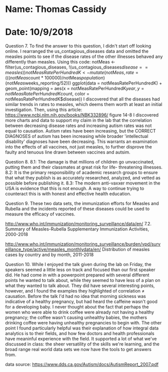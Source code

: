 # Name: Thomas Cassidy
# Date: 10/9/2018

Question 7.
To find the answer to this question, I didn't start off looking online. I rearranged the us_contagious_diseases data and 
omitted the measles points to see if the disease rates of the other illnesses behaved any differently than measles. Using this 
code:
notMeas <- filter(us_contagious_diseases, !(us_contagious_diseases$disease == measles))
notMeasRatePerHundredK <- mutate(notMeas, rate = (((notMeas$count * 100000)/notMeas$population) (notMeas$weeks_reporting/52)))
ggplot(data = notMeasRatePerHundredK) +
     geom_point(mapping = aes(x = notMeasRatePerHundredK$year, y = notMeasRatePerHundredK$count, color = 
     notMeasRatePerHundredK$disease))
I discovered that all the diseases had similar trends in rates to measles, which deems them worth at least an initial 
investigation. Then, using this article: https://www.ncbi.nlm.nih.gov/books/NBK332896/ figure 14-8 I discovered more charts 
and data to support my claim in the lab that the correlation between decreasing disease rates and increasing autism rates was 
not equal to causation. Autism rates have been increasing, but the CORRECT DIAGNOSES of autism has been increasing while 
broader 'intellectual disability' diagnoses have been decreasing. This warrants an examination into the effects of all 
vaccines, not just measles, to further disprove the faulty and tenuous line drawn between vaccines and autsim.

Question 8.
8.1: The damage is that millions of children go unvaccinated, putting them and their classmates at great risk for life-
threatening illnesses.
8.2: It is the primary responsibility of academic research groups to ensure that what they publish is as accurately 
researched, analyzed, and vetted as possible before publishing it. 
8.3: The modern anti-vaxxer movement in the USA is evidence that this is not enough. A way to continue trying to counteract 
this is with honest and effective health education.

Question 9.
These two data sets, the immunization efforts for Measles and Rubella and the incidents reported of these diseases could be 
used to measure the efficacy of vaccines.

http://www.who.int/immunization/monitoring_surveillance/data/en/
7.2. Summary of Measles-Rubella Supplementary Immunization Activities, 2000-2018

http://www.who.int/immunization/monitoring_surveillance/burden/vpd/surveillance_type/active/measles_monthlydata/en/
Distribution of measles cases by country and by month, 2011-2018

Question 10.
   While I enjoyed the talk given during the lab on Friday, the speakers seemed a little less on track and focused than our 
first speaker did. He had come in with a powerpoint prepared with several different points he wanted to talk about, while they
seemed to have less of a plan on what they wanted to talk about. They did have several interesting points, however, and I 
found the examples they highlighted of correlation ≠ causation. Before the talk I'd had no idea that morning sickness was 
indicative of a healthy pregnancy, but had heard the caffeine wasn't good for a developing baby. I never thought about the 
fact that perhaps the women who were able to drink coffee were already not having a healthy pregnancy; the coffee wasn't 
causing unhealthy babies, the mothers drinking coffee were having unhealthy pregnancies to begin with.
    The other point I found particularly helpful was their explanation of how integral data analytics is to their fields, and 
how few doctors and health professionals have meaninful experience with the field. It supported a lot of what we've discussed 
in class: the sheer versatility of the skills we're learning, and the broad range real world data sets we now have the tools 
to get answers from. 


data source: https://www.dds.ca.gov/Autism/docs/AutismReport_2007.pdf
